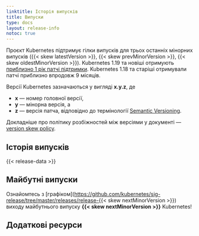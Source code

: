 ```yaml
---
linktitle: Історія випусків
title: Випуски
type: docs
layout: release-info
notoc: true
---
```


<!-- overview -->

Проєкт Kubernetes підтримує гілки випусків для трьох останніх мінорних випусків ({{< skew latestVersion >}}, {{< skew prevMinorVersion >}}, {{< skew oldestMinorVersion >}}). Kubernetes 1.19 та новіші отримують [приблизно 1 рік патчі підтримки](/releases/patch-releases/#support-period). Kubernetes 1.18 та старіші отримували патчі приблизно впродовж 9 місяців.

Версії Kubernetes зазначаються у вигляді **x.y.z**, де

- **x** — номер головної версії,
- **y** — мінорна версія, а
- **z** — версія патча, відповідно до термінології [Semantic Versioning](https://semver.org/lang/uk/).

Докладніше про політику розбіжностей між версіями у документі — [version skew policy](/releases/version-skew-policy/).

<!-- body -->

## Історія випусків

{{< release-data >}}

## Майбутні випуски

Ознайомтесь з [графіком](https://github.com/kubernetes/sig-release/tree/master/releases/release-{{< skew nextMinorVersion >}}) виходу майбутнього випуску **{{< skew nextMinorVersion >}}** Kubernetes!

## Додаткові ресурси
